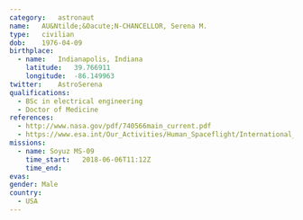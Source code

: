 ```yaml
---
category:	astronaut
name:	AU&Ntilde;&Oacute;N-CHANCELLOR, Serena M.
type:	civilian
dob:	1976-04-09
birthplace:
  - name:	Indianapolis, Indiana
    latitude:	39.766911
    longitude:	-86.149963
twitter:	AstroSerena
qualifications:
  - BSc in electrical engineering
  - Doctor of Medicine
references:
  - http://www.nasa.gov/pdf/740566main_current.pdf
  - https://www.esa.int/Our_Activities/Human_Spaceflight/International_Space_Station/Follow_the_launch_and_docking_of_ESA_astronaut_Alexander_Gerst
missions:
  - name: Soyuz MS-09
    time_start:   2018-06-06T11:12Z
    time_end:
evas:
gender:	Male
country:
  - USA
---
```

